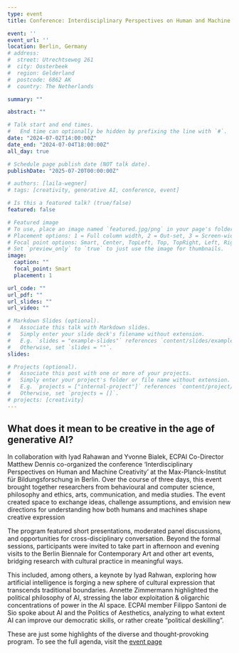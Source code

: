 ```yaml
---
type: event
title: Conference: Interdisciplinary Perspectives on Human and Machine Creativity 

event: ''
event_url: ''
location: Berlin, Germany
# address:
#  street: Utrechtseweg 261
#  city: Oosterbeek
#  region: Gelderland
#  postcode: 6862 AK
#  country: The Netherlands

summary: ""

abstract: ""

# Talk start and end times.
#   End time can optionally be hidden by prefixing the line with `#`.
date: "2024-07-02T14:00:00Z"
date_end: "2024-07-04T18:00:00Z"
all_day: true

# Schedule page publish date (NOT talk date).
publishDate: "2025-07-20T00:00:00Z"

# authors: [laila-wegner]
# tags: [creativity, generative AI, conference, event]

# Is this a featured talk? (true/false)
featured: false

# Featured image
# To use, place an image named `featured.jpg/png` in your page's folder.
# Placement options: 1 = Full column width, 2 = Out-set, 3 = Screen-width
# Focal point options: Smart, Center, TopLeft, Top, TopRight, Left, Right, BottomLeft, Bottom, BottomRight
# Set `preview_only` to `true` to just use the image for thumbnails.
image:
  caption: ""
  focal_point: Smart
  placement: 1

url_code: ""
url_pdf: ""
url_slides: ""
url_video: ""

# Markdown Slides (optional).
#   Associate this talk with Markdown slides.
#   Simply enter your slide deck's filename without extension.
#   E.g. `slides = "example-slides"` references `content/slides/example-slides.md`.
#   Otherwise, set `slides = ""`.
slides:

# Projects (optional).
#   Associate this post with one or more of your projects.
#   Simply enter your project's folder or file name without extension.
#   E.g. `projects = ["internal-project"]` references `content/project/deep-learning/index.md`.
#   Otherwise, set `projects = []`.
# projects: [creativity]
---
```


## What does it mean to be creative in the age of generative AI? 

In collaboration with Iyad Rahawan and Yvonne Bialek, ECPAI Co-Director Matthew Dennis co-organized the conference ‘Interdisciplinary Perspectives on Human and Machine Creativity’ at the Max-Planck-Institut für Bildungsforschung in Berlin. Over the course of three days, this event brought together researchers from behavioural and computer science, philosophy and ethics, arts, communication, and media studies. The event created space to exchange ideas, challenge assumptions, and envision new directions for understanding how both humans and machines shape creative expression 
 
The program featured short presentations, moderated panel discussions, and opportunities for cross-disciplinary conversation. Beyond the formal sessions, participants were invited to take part in afternoon and evening visits to the Berlin Biennale for Contemporary Art and other art events, bridging research with cultural practice in meaningful ways. 

This included, among others, a keynote by Iyad Rahwan, exploring how artificial intelligence is forging a new sphere of cultural expression that transcends traditional boundaries. Annette Zimmermann highlighted the political philosophy of AI, stressing the labor exploitation & oligarchic concentrations of power in the AI space. ECPAI member Filippo Santoni de Sio spoke about AI and the Politics of Aesthetics, analyzing to what extent AI can improve our democratic skills, or rather create “political deskilling”.  

These are just some highlights of the diverse and thought-provoking program. To see the full agenda, visit the [event page ](https://www.mpib-berlin.mpg.de/research/research-centers/chm/conferences/summerschool)

